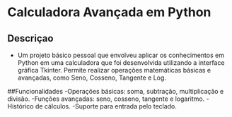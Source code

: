 # Calculadora Avançada em Python

## Descriçao 
- Um projeto básico pessoal que envolveu aplicar os conhecimentos em Python em uma calculadora que foi desenvolvida utilizando a interface gráfica Tkinter.
Permite realizar operações matemáticas básicas e avançadas, como Seno, Cosseno, Tangente e Log.

##Funcionalidades
-Operações básicas: soma, subtração, multiplicação e divisão.
-Funções avançadas: seno, cosseno, tangente e logaritmo.
-Histórico de cálculos.
-Suporte para entrada pelo teclado.
